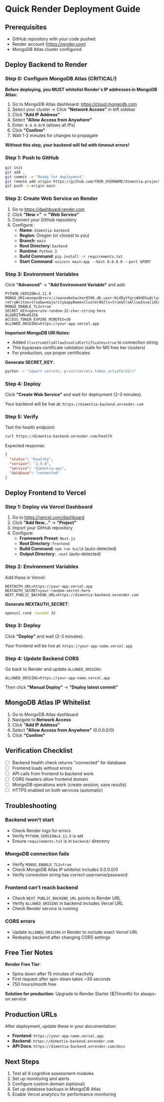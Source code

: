 # Quick Render Deployment Guide

## Prerequisites
- GitHub repository with your code pushed
- Render account (https://render.com)
- MongoDB Atlas cluster configured

## Deploy Backend to Render

### Step 0: Configure MongoDB Atlas (CRITICAL!)

**Before deploying, you MUST whitelist Render's IP addresses in MongoDB Atlas:**

1. Go to MongoDB Atlas dashboard: https://cloud.mongodb.com
2. Select your cluster → Click **"Network Access"** in left sidebar
3. Click **"Add IP Address"**
4. Select **"Allow Access from Anywhere"**
5. Enter: `0.0.0.0/0` (allows all IPs)
6. Click **"Confirm"**
7. Wait 1-2 minutes for changes to propagate

**Without this step, your backend will fail with timeout errors!**

### Step 1: Push to GitHub
```bash
git init
git add .
git commit -m "Ready for deployment"
git remote add origin https://github.com/YOUR_USERNAME/dimentia-project.git
git push -u origin main
```

### Step 2: Create Web Service on Render

1. Go to https://dashboard.render.com
2. Click **"New +"** → **"Web Service"**
3. Connect your GitHub repository
4. Configure:
   - **Name**: `dimentia-backend`
   - **Region**: Oregon (or closest to you)
   - **Branch**: `main`
   - **Root Directory**: `backend`
   - **Runtime**: `Python 3`
   - **Build Command**: `pip install -r requirements.txt`
   - **Start Command**: `uvicorn main:app --host 0.0.0.0 --port $PORT`

### Step 3: Environment Variables

Click **"Advanced"** → **"Add Environment Variable"** and add:

```
PYTHON_VERSION=3.11.9
MONGO_URI=mongodb+srv://wannabehacker0506_db_user:HjdDyVfqrsWXdOSu@cluster0.am7ybpw.mongodb.net/?retryWrites=true&w=majority&appName=Cluster0&tls=true&tlsAllowInvalidCertificates=true
MONGO_ENABLE_TLS=true
SECRET_KEY=generate-random-32-char-string-here
ALGORITHM=HS256
ACCESS_TOKEN_EXPIRE_MINUTES=30
ALLOWED_ORIGINS=https://your-app.vercel.app
```

**Important MongoDB URI Notes:**
- Added `tls=true&tlsAllowInvalidCertificates=true` to connection string
- This bypasses certificate validation (safe for M0 free tier clusters)
- For production, use proper certificates

**Generate SECRET_KEY**:
```bash
python -c "import secrets; print(secrets.token_urlsafe(32))"
```

### Step 4: Deploy

Click **"Create Web Service"** and wait for deployment (2-3 minutes).

Your backend will be live at: `https://dimentia-backend.onrender.com`

### Step 5: Verify

Test the health endpoint:
```bash
curl https://dimentia-backend.onrender.com/health
```

Expected response:
```json
{
  "status": "healthy",
  "version": "2.0.0",
  "service": "dimentia-api",
  "database": "connected"
}
```

## Deploy Frontend to Vercel

### Step 1: Deploy via Vercel Dashboard

1. Go to https://vercel.com/dashboard
2. Click **"Add New..."** → **"Project"**
3. Import your GitHub repository
4. Configure:
   - **Framework Preset**: `Next.js`
   - **Root Directory**: `frontend`
   - **Build Command**: `npm run build` (auto-detected)
   - **Output Directory**: `.next` (auto-detected)

### Step 2: Environment Variables

Add these in Vercel:

```
NEXTAUTH_URL=https://your-app.vercel.app
NEXTAUTH_SECRET=your-random-secret-here
NEXT_PUBLIC_BACKEND_URL=https://dimentia-backend.onrender.com
```

**Generate NEXTAUTH_SECRET**:
```bash
openssl rand -base64 32
```

### Step 3: Deploy

Click **"Deploy"** and wait (2-3 minutes).

Your frontend will be live at: `https://your-app-name.vercel.app`

### Step 4: Update Backend CORS

Go back to Render and update `ALLOWED_ORIGINS`:

```
ALLOWED_ORIGINS=https://your-app-name.vercel.app
```

Then click **"Manual Deploy"** → **"Deploy latest commit"**

## MongoDB Atlas IP Whitelist

1. Go to MongoDB Atlas dashboard
2. Navigate to **Network Access**
3. Click **"Add IP Address"**
4. Select **"Allow Access from Anywhere"** (0.0.0.0/0)
5. Click **"Confirm"**

## Verification Checklist

- [ ] Backend health check returns "connected" for database
- [ ] Frontend loads without errors
- [ ] API calls from frontend to backend work
- [ ] CORS headers allow frontend domain
- [ ] MongoDB operations work (create session, save results)
- [ ] HTTPS enabled on both services (automatic)

## Troubleshooting

### Backend won't start
- Check Render logs for errors
- Verify `PYTHON_VERSION=3.11.9` is set
- Ensure `requirements.txt` is in `backend/` directory

### MongoDB connection fails
- Verify `MONGO_ENABLE_TLS=true`
- Check MongoDB Atlas IP whitelist includes 0.0.0.0/0
- Verify connection string has correct username/password

### Frontend can't reach backend
- Check `NEXT_PUBLIC_BACKEND_URL` points to Render URL
- Verify `ALLOWED_ORIGINS` in backend includes Vercel URL
- Check Render service is running

### CORS errors
- Update `ALLOWED_ORIGINS` in Render to include exact Vercel URL
- Redeploy backend after changing CORS settings

## Free Tier Notes

**Render Free Tier**:
- Spins down after 15 minutes of inactivity
- First request after spin-down takes ~30 seconds
- 750 hours/month free

**Solution for production**: Upgrade to Render Starter ($7/month) for always-on service

## Production URLs

After deployment, update these in your documentation:

- **Frontend**: `https://your-app-name.vercel.app`
- **Backend**: `https://dimentia-backend.onrender.com`
- **API Docs**: `https://dimentia-backend.onrender.com/docs`

## Next Steps

1. Test all 9 cognitive assessment modules
2. Set up monitoring and alerts
3. Configure custom domain (optional)
4. Set up database backups in MongoDB Atlas
5. Enable Vercel analytics for performance monitoring
